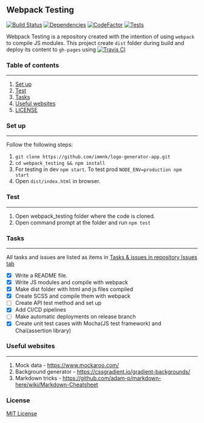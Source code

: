 Webpack Testing
---

[![Build Status](https://travis-ci.com/immnk/webpack-testing.svg?branch=master)](https://travis-ci.com/immnk/webpack-testing) [![Dependencies](https://david-dm.org/immnk/webpack-testing.svg)](https://david-dm.org/) [![CodeFactor](https://www.codefactor.io/repository/github/immnk/webpack-testing/badge)](https://www.codefactor.io/repository/github/immnk/webpack-testing) [![Tests](https://img.shields.io/badge/tests-covered-brightgreen.svg)](https://github.com/immnk/webpack-testing/issues/5)

Webpack Testing is a repository created with the intention of using `webpack` to compile JS modules. This project create `dist` folder during build and deploy its content to `gh-pages` using [![Travis CI](https://img.shields.io/badge/travis%20ci-enabled-brightgreen.svg)](https://travis-ci.com/immnk/webpack-testing)

### Table of contents
---

1. [Set up](#set-up)
2. [Test](#test)
3. [Tasks](#tasks)
4. [Useful websites](#useful-websites)
5. [LICENSE](#license)

### Set up
---
Follow the following steps:

1. `git clone https://github.com/immnk/logo-generator-app.git`
2. `cd webpack_testing && npm install`
3. For testing in dev `npm start`. To test prod `NODE_ENV=production npm start`
4. Open `dist/index.html` in browser.

### Test
---
1. Open webpack_testing folder where the code is cloned.
2. Open command prompt at the folder and run `npm test`

### Tasks
---
All tasks and issues are listed as items in [Tasks & issues in repository Issues tab](https://github.com/immnk/webpack-testing/issues)

- [x] Write a README file.
- [x] Write JS modules and compile with webpack
- [x] Make dist folder with html and js files compiled
- [x] Create SCSS and compile them with webpack
- [ ] Create API test method and set up
- [x] Add CI/CD pipelines
- [ ] Make automatic deployments on release branch
- [x] Create unit test cases with Mocha(JS test framework) and Chai(assertion library)

### Useful websites
---

1. Mock data - https://www.mockaroo.com/
2. Background generator - https://cssgradient.io/gradient-backgrounds/
3. Markdown tricks - https://github.com/adam-p/markdown-here/wiki/Markdown-Cheatsheet

### License

[MIT License](https://github.com/immnk/webpack-testing/blob/master/LICENSE)
